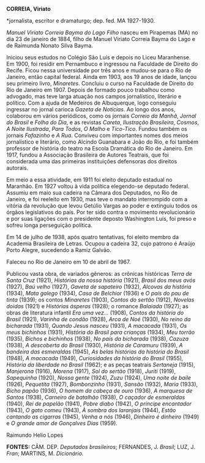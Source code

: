 **CORREIA, Viriato**

\*jornalista, escritor e dramaturgo; dep. fed. MA 1927-1930.

*Manuel Viriato Correia Bayma do Lago Filho* nasceu em Pirapemas (MA) no
dia 23 de janeiro de 1884, filho de Manuel Viriato Correia Bayma do Lago
e de Raimunda Nonato Silva Bayma.

Iniciou seus estudos no Colégio São Luís e depois no Liceu Maranhense.
Em 1900, foi residir em Pernambuco e ingressou na Faculdade de Direito
do Recife. Ficou nessa universidade por três anos e mudou-se para o Rio
de Janeiro, então capital federal. Ainda em 1903, aos 19 anos de idade,
lançou seu primeiro livro, *Minaretes*. Concluiu o curso na Faculdade de
Direito do Rio de Janeiro em 1907. Depois de formado pouco trabalhou
como advogado, mas teve larga atuação nos campos jornalístico, literário
e político. Com a ajuda de Medeiros de Albuquerque, logo conseguiu
ingressar no jornal carioca *Gazeta de Notícias*. Ao longo dos anos,
colaborou em vários periódicos, como os jornais *Correio da Manhã*,
*Jornal do Brasil* e *Folha do Dia*, e as revistas *Careta*, *Ilustração
Brasileira*, *Cosmos*, *A Noite Ilustrada*, *Para Todos*, *O Malho* e
*Tico-Tico*. Fundou também os jornais *Fafazinho* e *A Rua*. Conviveu
com importantes nomes dos meios jornalístico e literário, como Alcindo
Guanabara e João do Rio, e foi também professor de história do teatro na
Escola Dramática do Rio de Janeiro. Em 1917, fundou a Associação
Brasileira de Autores Teatrais, que foi considerada uma das primeiras
instituições defensoras dos direitos autorais.

Em meio a essa atividade, em 1911 foi eleito deputado estadual no
Maranhão. Em 1927 voltou à vida política elegendo-se deputado federal.
Assumiu em maio sua cadeira na Câmara dos Deputados, no Rio de Janeiro,
e foi reeleito em 1930, mas teve o mandato interrompido com a vitória da
revolução que levou Getúlio Vargas ao poder e extinguiu todos os órgãos
legislativos do país. Por ter sido contra o movimento revolucionário e
por suas ligações com o presidente deposto Washington Luís, foi preso e
sofreu longa perseguição política.

Em 14 de julho de 1938, após quatro tentativas, foi eleito membro da
Academia Brasileira de Letras. Ocupou a cadeira 32, cujo patrono é
Araújo Porto Alegre, sucedendo a Ramiz Galvão.

Faleceu no Rio de Janeiro em 10 de abril de 1967.

Publicou vasta obra, de variados gêneros: as crônicas históricas *Terra
de Santa Cruz* (1921), *Histórias da nossa história* (1921), *Brasil dos
meus avós* (1927), *Baú velho* (1927), *Gaveta de sapateiro* (1932),
*Alcovas da história* (1934), *Mata galego* (1934), *Casa de Belchior*
(1936) e *O país do pau de tinta* (1939); os contos *Minaretes* (1903),
*Contos do sertão* (1912), *Novelas doidas* (1921) e *Histórias ásperas*
(1928); o romance *Balaiada* (1927); as obras de literatura infantil
*Era uma vez…* (1908), *Contos da história do Brasil* (1921), *Varinha
de condão* (1928), *Arca de Noé* (1930), *No reino da bicharada* (1931),
*Quando Jesus nasceu* (1931), *A macacada* (1931), *Os meus bichinhos*
(1931), *História do Brasil para crianças* (1934), *Meu torrão* (1935),
*Bichos e bichinhos* (1938), *No país da bicharada* (1938), *Cazuza*
(1938), *A descoberta do Brasil* (1930), *História de Caramuru* (1939),
*A bandeira das esmeraldas* (1945), *As belas histórias da história do
Brasil* (1948), *A macacada* (1949), *Curiosidades da história do
Brasil* (1955)*, História da liberdade no Brasil* (1962); e as peças
teatrais *Sertaneja* (1915), *Manjerona* (1916), *Morena* (1917), *Sol
do sertão* (1918), *Juriti* (1919), *Sapequinha* (1920), *Nossa gente*
(1924), *Zuzu* (1924), *Uma noite de baile* (1926), *Pequetita* (1927),
*Bombonzinho* (1931), *Sansão* (1932), *Maria* (1933), *Bicho papão*
(1936), *O homem da cabeça de ouro* (1936), *A marquesa de Santos*
(1938), *Carneiro de batalhão* (1938), *O caçador de esmeraldas* (1940),
*Rei de papelão* (1941), *Pobre diabo* (1942), *O príncipe encantador*
(1943), *O gato comeu* (1943), *À sombra dos laranjais* (1944), *Estão
cantando as cigarras* (1945), *Venha a nós* (1946), *Dinheiro é
dinheiro* (1949) e *O grande amor de Gonçalves Dias* (1959).

Raimundo Helio Lopes

**FONTES:** CÂM. DEP. *Deputados brasileiros*; FERNANDES, J. *Brasil*;
LUZ, J. *Fran*; MARTINS, M. *Dicionário.*
